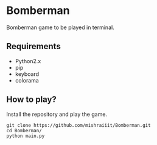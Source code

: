 # Bomberman
Bomberman game to be played in terminal.

## Requirements
* Python2.x
* pip
* keyboard
* colorama

## How to play?
Install the repository and play the game.
  ```
  git clone https://github.com/mishraiiit/Bomberman.git
  cd Bomberman/
  python main.py
  ```

